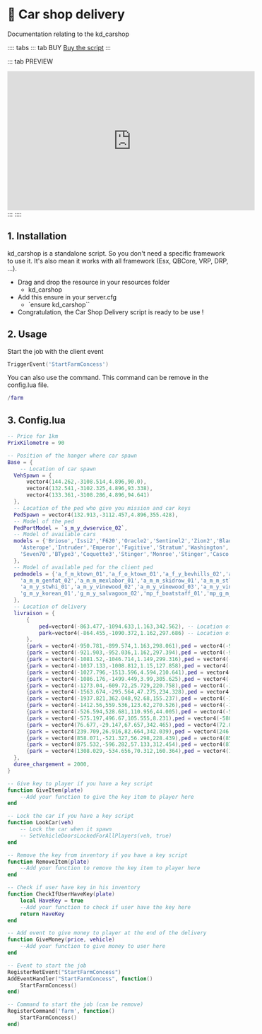 # :truck: Car shop delivery
Documentation relating to the kd_carshop

:::: tabs
::: tab BUY
[Buy the script](https://jumpon-studios.com/fivem/car-delivery)
:::

::: tab PREVIEW
<iframe width="560" height="315" src="https://www.youtube.com/embed/s9H4rvXFCgI?si=-fbB2TWaTklhIugh" title="YouTube video player" frameborder="0" allow="accelerometer; autoplay; clipboard-write; encrypted-media; gyroscope; picture-in-picture; web-share" allowfullscreen></iframe>
:::
::::

## 1. Installation
kd_carshop is a standalone script. So you don't need a specific framework to use it. It's also mean it works with all framework (Esx, QBCore, VRP, DRP, …).

- Drag and drop the resource in your resources folder
  - kd_carshop
- Add this ensure in your server.cfg
  - `ensure kd_carshop``
- Congratulation, the Car Shop Delivery script is ready to be use !
## 2. Usage
Start the job with the client event
```lua
TriggerEvent('StartFarmConcess')
```
You can also use the command. This command can be remove in the config.lua file.
```lua
/farm
```
## 3. Config.lua
```lua
-- Price for 1km
PrixKilometre = 90

-- Position of the hanger where car spawn
Base = {
    -- Location of car spawn
  VehSpawn = {
      vector4(144.262,-3108.514,4.896,90.0),
      vector4(132.541,-3102.325,4.896,93.338),
      vector4(133.361,-3108.286,4.896,94.641)
  },
  -- Location of the ped who give you mission and car keys
  PedSpawn = vector4(132.913,-3112.457,4.896,355.428),
  -- Model of the ped
  PedPortModel = `s_m_y_dwservice_02`,
  -- Model of available cars
  models = {'Brioso','Issi2','F620','Oracle2','Sentinel2','Zion2','Blade','Dominator','Hotknife','Faction2','SabreGT2','Picador','Tampa','Virgo2','Bifta','Mesa2','Baller','Cavalcade2','Gresley','Dubsta2','Rocoto','Serrano',
    'Asterope','Intruder','Emperor','Fugitive','Stratum','Washington','Banshee','Comet2','Coquette','Fusilade','Infernus2','Massacro','Khamelion','RapidGT2','Tropos',
    'Seven70','BType3','Coquette3','Stinger','Monroe','Stinger','Casco','Monroe','Surano','Lynx','Omnis','Alpha','Premier'
  },
  -- Model of available ped for the client ped
  pedmodels = {'a_f_m_ktown_01','a_f_o_ktown_01','a_f_y_bevhills_02','a_f_y_eastsa_03','a_f_y_hipster_01','a_f_y_vinewood_01','a_f_y_vinewood_03',
    'a_m_m_genfat_02','a_m_m_mexlabor_01','a_m_m_skidrow_01','a_m_m_stlat_02','a_m_y_bevhills_01','a_m_y_epsilon_01','a_m_y_genstreet_01','a_m_y_ktown_01','a_m_y_mexthug_01','a_m_y_polynesian_01',
    'a_m_y_stwhi_01','a_m_y_vinewood_02','a_m_y_vinewood_03','a_m_y_vinewood_04','a_m_y_yoga_01','cs_debra','cs_fabien','cs_patricia','cs_paper','cs_prolsec_02','cs_taocheng','csb_anita','csb_chin_goon','csb_dix','csb_fos_rep','csb_hao','csb_sol','csb_reporter','csb_tonya','csb_vagspeak','g_f_importexport_01','g_m_m_armlieut_01','g_m_m_mexboss_02','g_m_y_korlieut_01',
    'g_m_y_korean_01','g_m_y_salvagoon_02','mp_f_boatstaff_01','mp_g_m_pros_01','mp_m_execpa_01'
  },
  -- Location of delivery
  livraison = {
      {
          ped=vector4(-863.477,-1094.633,1.163,342.562), -- Location of the ped
          park=vector4(-864.455,-1090.372,1.162,297.686) -- Location of the parking
      },
      {park = vector4(-950.781,-899.574,1.163,298.061),ped = vector4(-949.808,-905.098,1.159,302.413)},
      {park = vector4(-921.903,-952.036,1.162,297.394),ped = vector4(-926.291,-948.876,1.242,297.55)},
      {park = vector4(-1081.52,-1046.714,1.149,299.316),ped = vector4(-1075.785,-1045.896,1.15,62.177)},
      {park = vector4(-1037.133,-1008.812,1.15,127.858),ped = vector4(-1043.463,-1010.013,1.15,223.298)},
      {park = vector4(-1027.796,-1513.596,4.594,210.641),ped = vector4(-1015.454,-1514.472,5.514,131.5)},
      {park = vector4(-1086.176,-1499.449,3.99,305.625),ped = vector4(-1086.975,-1502.207,3.978,36.145)},
      {park = vector4(-1273.04,-609.72,25.729,220.758),ped = vector4(-1278.755,-607.718,25.086,238.066)},
      {park = vector4(-1563.674,-295.564,47.275,234.328),ped = vector4(-1564.517,-300.301,47.232,312.273)},
      {park = vector4(-1937.821,362.048,92.68,155.237),ped = vector4(-1931.33,362.546,92.969,96.803)},
      {park = vector4(-1412.56,559.536,123.62,270.526),ped = vector4(-1404.506,561.498,124.406,128.756)},
      {park = vector4(-526.594,528.681,110.956,44.005),ped = vector4(-527.036,517.613,111.94,42.098)},
      {park = vector4(-575.197,496.67,105.555,8.231),ped = vector4(-580.537,492.853,107.831,13.342)},
      {park = vector4(76.677,-29.147,67.657,342.465),ped = vector4(72.031,-31.518,67.811,338.397)},
      {park = vector4(239.709,26.916,82.664,342.039),ped = vector4(246.572,29.289,83.127,70.309)},
      {park = vector4(858.071,-521.327,56.298,228.439),ped = vector4(853.767,-516.529,56.328,223.237)},
      {park = vector4(875.532,-596.282,57.133,312.454),ped = vector4(875.911,-601.98,57.442,43.442)},
      {park = vector4(1308.029,-534.656,70.312,160.364),ped = vector4(1303.256,-527.552,70.46,156.522)},
  },
  duree_chargement = 2000,
}

-- Give key to player if you have a key script
function GiveItem(plate)
    --Add your function to give the key item to player here
end

-- Lock the car if you have a key script
function LookCar(veh)
    -- Lock the car when it spawn
    -- SetVehicleDoorsLockedForAllPlayers(veh, true)
end

-- Remove the key from inventory if you have a key script
function RemoveItem(plate)
    --Add your function to remove the key item to player here
end

-- Check if user have key in his inventory
function CheckIfUserHaveKey(plate)
    local HaveKey = true
    --Add your function to check if user have the key here
    return HaveKey
end

-- Add event to give money to player at the end of the delivery
function GiveMoney(price, vehicle)
    --Add your function to give money to user here
end

-- Event to start the job
RegisterNetEvent("StartFarmConcess")
AddEventHandler("StartFarmConcess", function()
    StartFarmConcess()
end)

-- Command to start the job (can be remove)
RegisterCommand('farm', function()
    StartFarmConcess()
end)
```